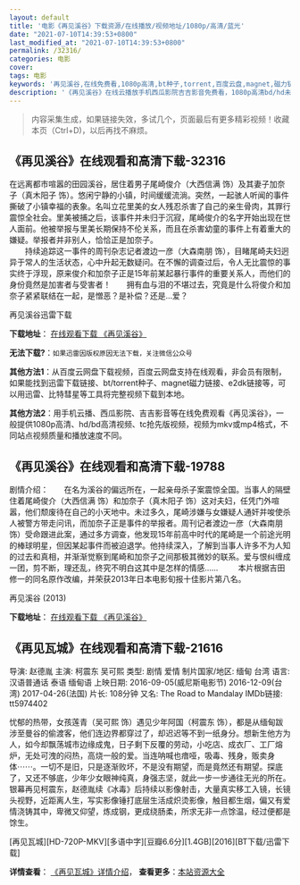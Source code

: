 ```yaml
---
layout: default
title: '电影《再见溪谷》下载资源/在线播放/视频地址/1080p/高清/蓝光'
date: "2021-07-10T14:39:53+0800"
last_modified_at: "2021-07-10T14:39:53+0800"
permalink: /32316/
categories: 电影
cover:
tags: 电影
keywords: '再见溪谷,在线免费看,1080p高清,bt种子,torrent,百度云盘,magnet,磁力链,迅雷下载资源'
description: '《再见溪谷》在线云播放手机西瓜影院吉吉影音免费看，1080p高清bd/hd未删减完整版和tc抢先枪版，mkv/mp4格式，附带bt/torrent种子、magnet/磁力链、百度云盘、网盘资源迅雷下载链接'
---
```


>内容采集生成，如果链接失效，多试几个，页面最后有更多精彩视频！收藏本页（Ctrl+D)，以后再找不麻烦。


## 《再见溪谷》在线观看和高清下载-32316

在远离都市喧嚣的田园溪谷，居住着男子尾崎俊介（大西信满 饰）及其妻子加奈子（真木阳子 饰）。悠闲宁静的小镇，时间缓缓流淌。突然，一起骇人听闻的事件撕破了小镇幸福的表象。名叫立花里美的女人残忍杀害了自己的亲生骨肉，其罪行震惊全社会。里美被捕之后，该事件并未归于沉寂，尾崎俊介的名字开始出现在世人面前。他被举报与里美长期保持不伦关系，而且在杀害幼童的事件上有着重大的嫌疑。举报者并非别人，恰恰正是加奈子。<br />　　持续追踪这一事件的周刊杂志记者渡边一彦（大森南朋 饰），目睹尾崎夫妇迥异于常人的生活状态，心中升起无数疑问。在不懈的调查过后，令人无比震惊的事实终于浮现，原来俊介和加奈子正是15年前某起暴行事件的重要关系人，而他们的身份竟然是加害者与受害者！　　拥有血与泪的不堪过去，究竟是什么将俊介和加奈子紧紧联结在一起，是憎恶？是补偿？还是…爱？


再见溪谷迅雷下载

**下载地址**： [在线观看下载 《再见溪谷》](https://www.993dy.com//vod-detail-id-16387.html) 


**无法下载?**：`如果迅雷因版权原因无法下载，关注微信公众号 `

**其他方法1**：从百度云网盘下载视频，百度云网盘支持在线观看，非会员有限制，如果能找到迅雷下载链接、bt/torrent种子、magnet磁力链接、e2dk链接等，可以用迅雷、比特彗星等工具将完整视频下载到本地。

**其他方法2**：用手机云播、西瓜影院、吉吉影音等在线免费观看《再见溪谷》，一般提供1080p高清、hd/bd高清视频、tc抢先版视频，视频为mkv或mp4格式，不同站点视频质量和播放速度不同。


## 《再见溪谷》在线观看和高清下载-19788

剧情介绍：　　在名为溪谷的偏远所在，一起亲母杀子案震惊全国。当事人的隔壁住着尾崎俊介（大西信满 饰）和加奈子（真木阳子 饰）这对夫妇，任凭门外喧嚣，他们颓废待在自己的小天地中。未过多久，尾崎涉嫌与女嫌疑人通奸并唆使杀人被警方带走问讯，而加奈子正是事件的举报者。周刊记者渡边一彦（大森南朋 饰）受命跟进此案，通过多方调查，他发现15年前高中时代的尾崎是一个前途光明的棒球明星，但因某起事件而被迫退学。他持续深入，了解到当事人许多不为人知的过去和真相，并渐渐觉察到尾崎和加奈子之间那极其微妙的联系。爱与恨纠缠成一团，剪不断，理还乱，终究不明白这其中是怎样的情感……  　　本片根据吉田修一的同名原作改编，并荣获2013年日本电影旬报十佳影片第八名。


再见溪谷 (2013)

**下载地址**： [在线观看下载 《再见溪谷》](https://www.btbtdy.me/btdy/dy2158.html) 


## 《再见瓦城》在线观看和高清下载-21616

导演: 赵德胤 主演: 柯震东 吴可熙 类型: 剧情 爱情 制片国家/地区: 缅甸 台湾 语言: 汉语普通话 泰语 缅甸语 上映日期: 2016-09-05(威尼斯电影节) 2016-12-09(台湾) 2017-04-26(法国) 片长: 108分钟 又名: The Road to Mandalay IMDb链接: tt5974402

忧郁的热带，女孩莲青（吴可熙 饰）遇见少年阿国（柯震东 饰），都是从缅甸跋涉至曼谷的偷渡客，他们连边界都穿过了，却迟迟等不到一纸身分。想新生他方为人，如今却飘荡城市边缘成鬼，日子剩下反覆的劳动，小吃店、成衣厂、工厂熔炉，无处可洩的闷热，高烧一般的爱。当连呐喊也瘖哑，吸毒、残身，贩卖身体⋯⋯。一切不是旧，只是逐渐败坏，不是没有期望，而是竟然还有期望。探底了，又还不够底，少年少女眼神纯真，身强志坚，就此一步一步通往无光的所在。 银幕再见柯震东，赵德胤续《冰毒》后持续以影像射击，大量真实移工入镜，长镜头视野，近距离人生，写实影像锤打底层生活成炽烫影像，触目都生烟，偏又有爱情浇铸其中，卑微又仰望，炼成钢，更成绕肠柔，所求无非一点馀温，经过便都是馀生。


[再见瓦城][HD-720P-MKV][多语中字][豆瓣6.6分][1.4GB][2016][BT下载/迅雷下载]

**详情查看**： [《再见瓦城》详情介绍](/movie/21616/)， **查看更多**：[本站资源大全](/movie/t/all/)

